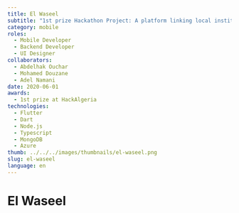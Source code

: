 ```yaml
---
title: El Waseel
subtitle: "1st prize Hackathon Project: A platform linking local institutions, government and citizens. Built with Flutter, Express.js, MongoDB, Azure NLP."
category: mobile
roles:
  - Mobile Developer
  - Backend Developer
  - UI Designer
collaborators:
  - Abdelhak Ouchar
  - Mohamed Douzane
  - Adel Namani
date: 2020-06-01
awards:
  - 1st prize at HackAlgeria
technologies: 
  - Flutter
  - Dart
  - Node.js
  - Typescript
  - MongoDB
  - Azure
thumb: ../../../images/thumbnails/el-waseel.png
slug: el-waseel
language: en
---
```


# El Waseel